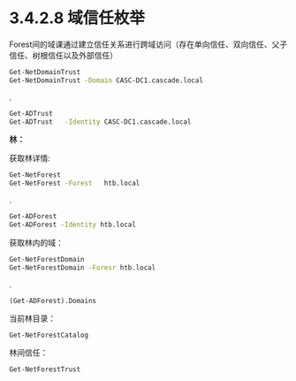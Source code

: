 # 3.4.2.8 域信任枚举

Forest间的域课通过建立信任关系进行跨域访问（存在单向信任、双向信任、父子信任、树根信任以及外部信任）

```bash
Get-NetDomainTrust
Get-NetDomainTrust -Domain CASC-DC1.cascade.local

```

.

```bash
Get-ADTrust 
Get-ADTrust   -Identity CASC-DC1.cascade.local

```

**林：**

获取林详情:

```bash
Get-NetForest
Get-NetForest -Forest   htb.local

```

.

```bash
Get-ADForest
Get-ADForest -Identity htb.local

```

获取林内的域：

```bash
Get-NetForestDomain
Get-NetForestDomain -Foresr htb.local

```

.

```
(Get-ADForest).Domains

```

当前林目录：

```
Get-NetForestCatalog

```

林间信任：

```
Get-NetForestTrust

```

